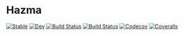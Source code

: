 # Hazma

[![Stable](https://img.shields.io/badge/docs-stable-blue.svg)](https://LoganAMorrison.github.io/Hazma.jl/stable)
[![Dev](https://img.shields.io/badge/docs-dev-blue.svg)](https://LoganAMorrison.github.io/Hazma.jl/dev)
[![Build Status](https://travis-ci.com/LoganAMorrison/Hazma.jl.svg?branch=master)](https://travis-ci.com/LoganAMorrison/Hazma.jl)
[![Build Status](https://ci.appveyor.com/api/projects/status/github/LoganAMorrison/Hazma.jl?svg=true)](https://ci.appveyor.com/project/LoganAMorrison/Hazma-jl)
[![Codecov](https://codecov.io/gh/LoganAMorrison/Hazma.jl/branch/master/graph/badge.svg)](https://codecov.io/gh/LoganAMorrison/Hazma.jl)
[![Coveralls](https://coveralls.io/repos/github/LoganAMorrison/Hazma.jl/badge.svg?branch=master)](https://coveralls.io/github/LoganAMorrison/Hazma.jl?branch=master)
